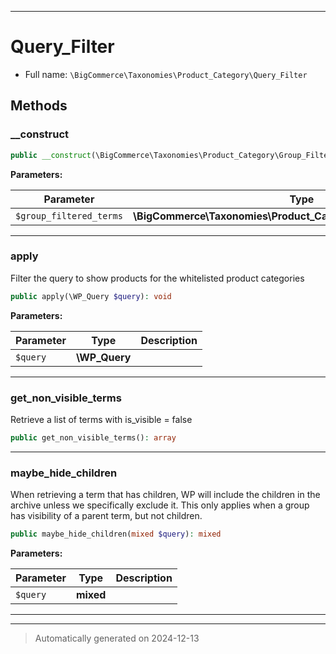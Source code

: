 ***

# Query_Filter





* Full name: `\BigCommerce\Taxonomies\Product_Category\Query_Filter`




## Methods


### __construct



```php
public __construct(\BigCommerce\Taxonomies\Product_Category\Group_Filtered_Terms $group_filtered_terms): mixed
```








**Parameters:**

| Parameter | Type | Description |
|-----------|------|-------------|
| `$group_filtered_terms` | **\BigCommerce\Taxonomies\Product_Category\Group_Filtered_Terms** |  |





***

### apply

Filter the query to show products for the whitelisted product categories

```php
public apply(\WP_Query $query): void
```








**Parameters:**

| Parameter | Type | Description |
|-----------|------|-------------|
| `$query` | **\WP_Query** |  |





***

### get_non_visible_terms

Retrieve a list of terms with is_visible = false

```php
public get_non_visible_terms(): array
```












***

### maybe_hide_children

When retrieving a term that has children, WP will include the children in the archive unless we specifically
exclude it. This only applies when a group has visibility of a parent term, but not children.

```php
public maybe_hide_children(mixed $query): mixed
```








**Parameters:**

| Parameter | Type | Description |
|-----------|------|-------------|
| `$query` | **mixed** |  |





***


***
> Automatically generated on 2024-12-13
